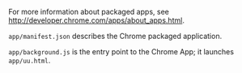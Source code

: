 For more information about packaged apps, see http://developer.chrome.com/apps/about_apps.html.

`app/manifest.json` describes the Chrome packaged application.

`app/background.js` is the entry point to the Chrome App; it launches `app/uu.html`.
